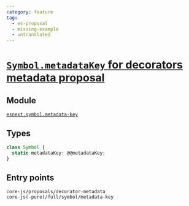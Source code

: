 ```yaml
---
category: feature
tag:
  - es-proposal
  - missing-example
  - untranslated
---
```


# [`Symbol.metadataKey` for decorators metadata proposal](https://github.com/tc39/proposal-decorator-metadata)

## Module

[`esnext.symbol.metadata-key`](https://github.com/zloirock/core-js/blob/master/packages/core-js/modules/esnext.symbol.metadata-key.js)

## Types

```ts
class Symbol {
  static metadataKey: @@metadataKey;
}
```

## Entry points

```
core-js/proposals/decorator-metadata
core-js(-pure)/full/symbol/metadata-key
```
